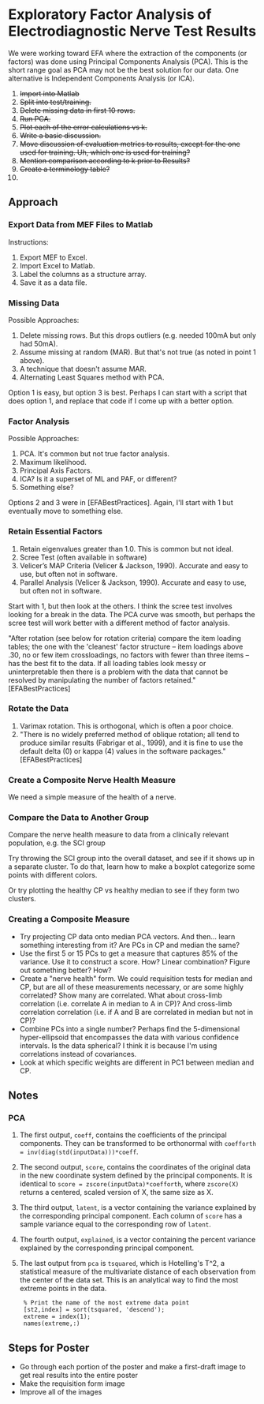 # Exploratory Factor Analysis of Electrodiagnostic Nerve Test Results

We were working toward EFA where the extraction of the components (or factors) was done using Principal Components Analysis (PCA). This is the short range goal as PCA may not be the best solution for our data. One alternative is Independent Components Analysis (or ICA).

1. ~~Import into Matlab~~
2. ~~Split into test/training.~~
3. ~~Delete missing data in first 10 rows.~~
4. ~~Run PCA.~~
5. ~~Plot each of the error calculations vs k.~~
6. ~~Write a basic discussion.~~
7. ~~Move discussion of evaluation metrics to results, except for the one used for training. Uh, which one is used for training?~~
8. ~~Mention comparison according to k prior to Results?~~
9. ~~Create a terminology table?~~
10. 

## Approach

### Export Data from MEF Files to Matlab <!-- DONE -->

Instructions:
1. Export MEF to Excel.
2. Import Excel to Matlab.
3. Label the columns as a structure array.
4. Save it as a data file.

### Missing Data <!-- DONE (deleting missing rows) -->

Possible Approaches:

1. Delete missing rows. But this drops outliers (e.g. needed 100mA but only had 50mA).
2. Assume missing at random (MAR). But that's not true (as noted in point 1 above).
3. A technique that doesn't assume MAR.
4. Alternating Least Squares method with PCA.

Option 1 is easy, but option 3 is best. Perhaps I can start with a script that does option 1, and replace that code if I come up with a better option.

### Factor Analysis

Possible Approaches:

1. PCA. It's common but not true factor analysis.
2. Maximum likelihood.
3. Principal Axis Factors.
4. ICA? Is it a superset of ML and PAF, or different?
5. Something else?

Options 2 and 3 were in [EFABestPractices]. Again, I'll start with 1 but eventually move to something else.

### Retain Essential Factors

1. Retain eigenvalues greater than 1.0. This is common but not ideal. 
2. Scree Test (often available in software)
3. Velicer’s MAP Criteria (Velicer & Jackson, 1990). Accurate and easy to use, but often not in software.
4. Parallel Analysis (Velicer & Jackson, 1990). Accurate and easy to use, but often not in software.

Start with 1, but then look at the others. I think the scree test involves looking for a break in the data. The PCA curve was smooth, but perhaps the scree test will work better with a different method of factor analysis.

"After rotation (see below for rotation criteria) compare the item loading tables; the one with the 'cleanest' factor structure – item loadings above .30, no or few item crossloadings, no factors with fewer than three items – has the best fit to the data. If all loading tables look messy or uninterpretable then there is a problem with the data that cannot be resolved by manipulating the number of factors retained." [EFABestPractices]

### Rotate the Data

1. Varimax rotation. This is orthogonal, which is often a poor choice.
2. "There is no widely preferred method of oblique rotation; all tend to produce similar results (Fabrigar et al., 1999), and it is fine to use the default delta (0) or kappa (4) values in the software packages." [EFABestPractices]

### Create a Composite Nerve Health Measure

We need a simple measure of the health of a nerve.

### Compare the Data to Another Group

Compare the nerve health measure to data from a clinically relevant population, e.g. the SCI group

Try throwing the SCI group into the overall dataset, and see if it shows up in a separate cluster. To do that, learn how to make a boxplot categorize some points with different colors.

Or try plotting the healthy CP vs healthy median to see if they form two clusters.

### Creating a Composite Measure

* Try projecting CP data onto median PCA vectors. And then... learn something interesting from it? Are PCs in CP and median the same? 
* Use the first 5 or 15 PCs to get a measure that captures 85% of the variance. Use it to construct a score. How? Linear combination? Figure out something better? How?
* Create a "nerve health" form. We could requisition tests for median and CP, but are all of these measurements necessary, or are some highly correlated? Show many are correlated. What about cross-limb correlation (i.e. correlate A in median to A in CP)? And cross-limb correlation correlation (i.e. if A and B are correlated in median but not in CP)?
* Combine PCs into a single number? Perhaps find the 5-dimensional hyper-ellipsoid that encompasses the data with various confidence intervals. Is the data spherical? I think it is because I'm using correlations instead of covariances.
* Look at which specific weights are different in PC1 between median and CP.

## Notes

### PCA

1. The first output, `coeff`, contains the coefficients of the principal components. They can be transformed to be orthonormal with `coefforth = inv(diag(std(inputData)))*coeff`.
2. The second output, `score`, contains the coordinates of the original data in the new coordinate system defined by the principal components. It is identical to `score = zscore(inputData)*coefforth`, where `zscore(X)` returns a centered, scaled version of X, the same size as X.
3. The third output, `latent`, is a vector containing the variance explained by the corresponding principal component. Each column of `score` has a sample variance equal to the corresponding row of `latent`.
4. The fourth output, `explained`, is a vector containing the percent variance explained by the corresponding principal component.
5. The last output from `pca` is `tsquared`, which is Hotelling's T^2, a statistical measure of the multivariate distance of each observation from the center of the data set. This is an analytical way to find the most extreme points in the data.

 		% Print the name of the most extreme data point
		[st2,index] = sort(tsquared, 'descend');
		extreme = index(1);
		names(extreme,:)

## Steps for Poster

* Go through each portion of the poster and make a first-draft image to get real results into the entire poster
* Make the requisition form image
* Improve all of the images
